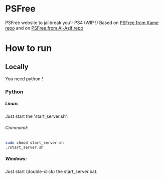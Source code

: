 # PSFree
PSFree website to jailbreak you'r PS4 (WIP !)
Based on [PSFree from Kame repo](https://github.com/kmeps4/PSFree) and on [PSFree from Al-Azif repo](https://github.com/Al-Azif/psfree-lapse)

# How to run

## Locally

You need python !

### Python
##### Linux:
Just start the 'start_server.sh'.

###### Command:
```bash
sudo chmod start_server.sh
./start_server.sh
```
##### Windows:
Just start (double-click) the start_server.bat.

